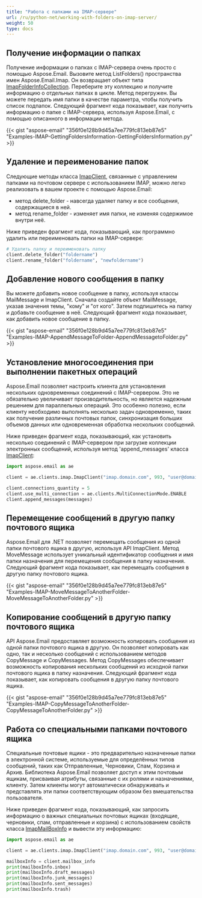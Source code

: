 ```yaml
---
title: "Работа с папками на IMAP-сервере"
url: /ru/python-net/working-with-folders-on-imap-server/
weight: 50
type: docs
---
```



## **Получение информации о папках**
Получение информации о папках с IMAP-сервера очень просто с помощью Aspose.Email. Вызовите метод ListFolders() пространства имен Aspose.Email.Imap. Он возвращает объект типа [ImapFolderInfoCollection](https://apireference.aspose.com/email/net/aspose.email.clients.imap/imapfolderinfocollection). Переберите эту коллекцию и получите информацию о отдельных папках в цикле. Метод перегружен. Вы можете передать имя папки в качестве параметра, чтобы получить список подпапок. Следующий фрагмент кода показывает, как получить информацию о папке с IMAP-сервера, используя Aspose.Email, с помощью описанного в информации метода.



{{< gist "aspose-email" "356f0e128b9d45a7ee779fc813eb87e5" "Examples-IMAP-GettingFoldersInformation-GettingFoldersInformation.py" >}}

## **Удаление и переименование папок**

Следующие методы класса [ImapClient](https://reference.aspose.com/email/python-net/aspose.email.clients.imap/imapclient/#imapclient-class), связанные с управлением папками на почтовом сервере с использованием IMAP, можно легко реализовать в вашем проекте с помощью Aspose.Email:

- метод delete_folder - навсегда удаляет папку и все сообщения, содержащиеся в ней.
- метод rename_folder - изменяет имя папки, не изменяя содержимое внутри неё.

Ниже приведен фрагмент кода, показывающий, как программно удалить или переименовать папки на IMAP-сервере:

```py
# Удалить папку и переименовать папку
client.delete_folder("foldername")
client.rename_folder("foldername", "newfoldername")
```

## **Добавление нового сообщения в папку**
Вы можете добавить новое сообщение в папку, используя классы MailMessage и ImapClient. Сначала создайте объект MailMessage, указав значения темы, "кому" и "от кого". Затем подпишитесь на папку и добавьте сообщение в неё. Следующий фрагмент кода показывает, как добавить новое сообщение в папку.



{{< gist "aspose-email" "356f0e128b9d45a7ee779fc813eb87e5" "Examples-IMAP-AppendMessageToFolder-AppendMessagetoFolder.py" >}}

## **Установление многосоединения при выполнении пакетных операций**

Aspose.Email позволяет настроить клиента для установления нескольких одновременных соединений с IMAP-сервером. Это не обязательно увеличивает производительность, но является надежным решением для параллельных операций. Это особенно полезно, если клиенту необходимо выполнять несколько задач одновременно, таких как получение различных почтовых папок, синхронизация больших объемов данных или одновременная обработка нескольких сообщений.

Ниже приведен фрагмент кода, показывающий, как установить несколько соединений с IMAP-сервером при загрузке коллекции электронных сообщений, используя метод 'append_messages' класса [ImapClient](https://reference.aspose.com/email/python-net/aspose.email.clients.imap/imapclient/#imapclient-class):

```py
import aspose.email as ae

client = ae.clients.imap.ImapClient("imap.domain.com", 993, "user@domain.com", "pwd", ae.clients.SecurityOptions.SSL_IMPLICIT)

client.connections_quantity = 5
client.use_multi_connection = ae.clients.MultiConnectionMode.ENABLE
client.append_messages(messages)
```

## **Перемещение сообщений в другую папку почтового ящика**
Aspose.Email для .NET позволяет перемещать сообщения из одной папки почтового ящика в другую, используя API ImapClient. Метод MoveMessage использует уникальный идентификатор сообщения и имя папки назначения для перемещения сообщения в папку назначения. Следующий фрагмент кода показывает, как перемещать сообщения в другую папку почтового ящика.



{{< gist "aspose-email" "356f0e128b9d45a7ee779fc813eb87e5" "Examples-IMAP-MoveMessageToAnotherFolder-MoveMessageToAnotherFolder.py" >}}

## **Копирование сообщений в другую папку почтового ящика**
API Aspose.Email предоставляет возможность копировать сообщения из одной папки почтового ящика в другую. Он позволяет копировать как одно, так и несколько сообщений с использованием методов CopyMessage и CopyMessages. Метод CopyMessages обеспечивает возможность копирования нескольких сообщений из исходной папки почтового ящика в папку назначения. Следующий фрагмент кода показывает, как копировать сообщения в другую папку почтового ящика.



{{< gist "aspose-email" "356f0e128b9d45a7ee779fc813eb87e5" "Examples-IMAP-CopyMessageToAnotherFolder-CopyMessageToAnotherFolder.py" >}}

## **Работа со специальными папками почтового ящика**

Специальные почтовые ящики - это предварительно назначенные папки в электронной системе, используемые для определённых типов сообщений, таких как Отправленные, Черновики, Спам, Корзина и Архив. Библиотека Aspose.Email позволяет доступ к этим почтовым ящикам, присваивая атрибуты, связанные с их ролями и назначениями, клиенту. Затем клиенты могут автоматически обнаруживать и представлять эти папки соответствующим образом без вмешательства пользователя.

Ниже приведен фрагмент кода, показывающий, как запросить информацию о важных специальных почтовых ящиках (входящие, черновики, спам, отправленные и корзина) с использованием свойств класса [ImapMailBoxInfo](https://reference.aspose.com/email/python-net/aspose.email.clients.imap/imapmailboxinfo/#imapmailboxinfo-class) и вывести эту информацию:

```py
import aspose.email as ae

client = ae.clients.imap.ImapClient("imap.domain.com", 993, "user@domain.com", "pwd", ae.clients.SecurityOptions.SSL_IMPLICIT)

mailboxInfo = client.mailbox_info
print(mailboxInfo.inbox)
print(mailboxInfo.draft_messages)
print(mailboxInfo.junk_messages)
print(mailboxInfo.sent_messages)
print(mailboxInfo.trash)
```
